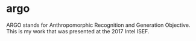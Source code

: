 # argo
ARGO stands for Anthropomorphic Recognition and Generation Objective.  
This is my work that was presented at the 2017 Intel ISEF.

